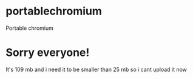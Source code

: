 # portablechromium
Portable chromium
# Sorry everyone!
It's 109 mb and i need it to be smaller than 25 mb so i cant upload it now
